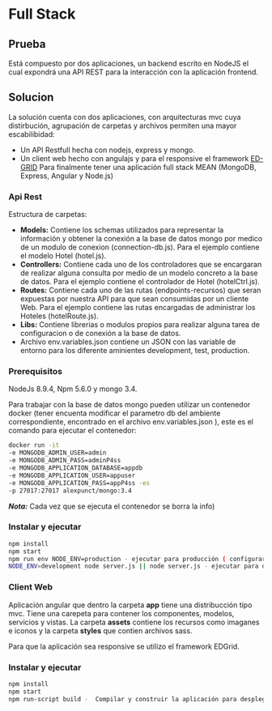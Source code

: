 # Full Stack
## Prueba
Está compuesto por dos aplicaciones, un backend escrito en NodeJS el cual expondrá una API REST para la interacción con 
la aplicación frontend.

## Solucion
La solución cuenta con dos aplicaciones, con arquitecturas mvc cuya distirbución, agrupación de carpetas y archivos permiten 
una mayor escabilibidad: 
- Un API Restfull hecha con nodejs, express y mongo. 
- Un client web hecho con angulajs y para el responsive el framework [ED-GRID](http://ed-grid.com/)
Para finalmente tener una aplicación full stack MEAN (MongoDB, Express, Angular y Node.js)

### Api Rest
Estructura de carpetas:
- **Models:** Contiene los schemas utilizados para representar la información y obtener la conexión a la base de datos mongo por medico 
de un modulo de conexion (connection-db.js).  Para el ejemplo contiene el modelo Hotel (hotel.js).
- **Controllers:** Contiene cada uno de los controladores que se encargaran de realizar alguna consulta por medio de un modelo 
concreto a la base de datos.  Para el ejemplo contiene el controlador de Hotel (hotelCtrl.js).
- **Routes:** Contiene cada uno de las rutas (endpoints-recursos) que seran expuestas por nuestra API para que sean consumidas por 
un cliente Web.  Para el ejemplo contiene las rutas encargadas de administrar los Hoteles (hotelRoute.js).
- **Libs:** Contiene librerias o modulos propios para realizar alguna tarea de configuracion o de conexión a la base de datos.
- Archivo env.variables.json contiene un JSON con las variable de entorno para los diferente aminientes development, test, production.

### Prerequisitos

NodeJs 8.9.4, Npm 5.6.0 y mongo 3.4.

Para trabajar con la base de datos mongo pueden utilizar un contenedor docker (tener encuenta modificar el parametro db del ambiente
correspondiente, encontrado en el archivo env.variables.json ), este es el comando para ejecutar el contenedor:

```bash
docker run -it 
-e MONGODB_ADMIN_USER=admin 
-e MONGODB_ADMIN_PASS=adminP4ss 
-e MONGODB_APPLICATION_DATABASE=appdb 
-e MONGODB_APPLICATION_USER=appuser 
-e MONGODB_APPLICATION_PASS=appP4ss -es 
-p 27017:27017 alexpunct/mongo:3.4
```
**_Nota:_** Cada vez que se ejecuta el contenedor se borra la info)

### Instalar y ejecutar
```bash
npm install
npm start
npm run env NODE_ENV=production - ejecutar para producción ( configurar ambiente en env.variables.json)
NODE_ENV=development node server.js || node server.js - ejecutar para desarrollo
```

### Client Web
Aplicación angular que dentro la carpeta **app** tiene una distribucción tipo mvc.   Tiene una carepeta para contener los componentes,
modelos, servicios y vistas.  La carpeta **assets** contiene los recursos como imaganes e iconos y la carpeta **styles** que contien
archivos sass.

Para que la aplicación sea responsive se utilizo el framework EDGrid.


### Instalar y ejecutar
```bash
npm install
npm start
npm run-script build -  Compilar y construir la aplicación para desplegar en un ambiente de producción con archivos minificados y ofuscados
```


